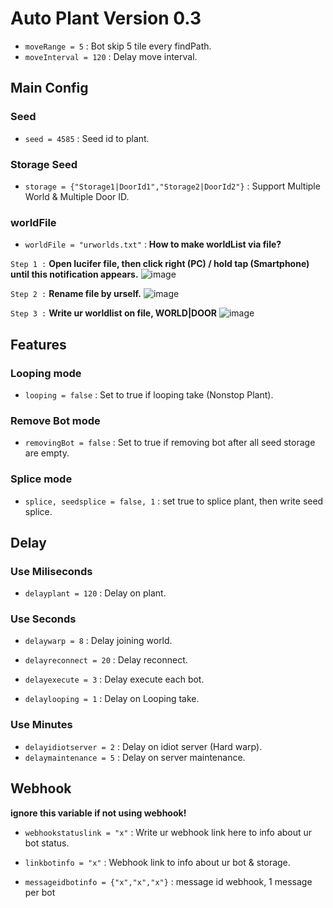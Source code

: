 # Auto Plant Version 0.3

- `moveRange = 5` : Bot skip 5 tile every findPath.
- `moveInterval = 120` : Delay move interval.
  
## Main Config
### Seed
- `seed = 4585` : Seed id to plant.

### Storage Seed
- `storage = {"Storage1|DoorId1","Storage2|DoorId2"}` : Support Multiple World & Multiple Door ID.
  
### worldFile
- `worldFile = "urworlds.txt"` : **How to make worldList via file?**
  
`Step 1 :` **Open lucifer file, then click right (PC) / hold tap (Smartphone) until this notification appears.**
  ![image](https://github.com/CaramoySyndicate/Lucifer/assets/161619991/89095810-6750-4e60-8d6b-a27376d484f8)

`Step 2 :` **Rename file by urself.**
  ![image](https://github.com/CaramoySyndicate/Lucifer/assets/161619991/9f99db31-e7f0-4324-9ee5-250e6579ff47)

`Step 3 :` **Write ur worldlist on file, WORLD|DOOR**
![image](https://github.com/CaramoySyndicate/Lucifer/assets/161619991/e9a6b755-ea16-477a-b864-febb4a7dddfe)

## Features

### Looping mode
- `looping = false` : Set to true if looping take (Nonstop Plant).

### Remove Bot mode
- `removingBot = false` : Set to true if removing bot after all seed storage are empty.

### Splice mode
- `splice, seedsplice = false, 1` : set true to splice plant, then write seed splice.
  
## Delay 
### Use Miliseconds
- `delayplant = 120` : Delay on plant.
### Use Seconds
- `delaywarp = 8` : Delay joining world.

- `delayreconnect = 20` : Delay reconnect.

- `delayexecute = 3` : Delay execute each bot.

- `delaylooping = 1` : Delay on Looping take.

### Use Minutes
- `delayidiotserver = 2` : Delay on idiot server (Hard warp).
- `delaymaintenance = 5` : Delay on server maintenance.

## Webhook
**ignore this variable if not using webhook!**
- `webhookstatuslink = "x"` : Write ur webhook link here to info about ur bot status.
  
- `linkbotinfo = "x"` : Webhook link to info about ur bot & storage.
- `messageidbotinfo = {"x","x","x"}` : message id webhook, 1 message per bot
